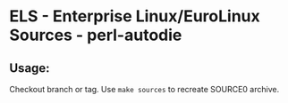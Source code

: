 # ELS - Enterprise Linux/EuroLinux Sources - perl-autodie
 
## Usage:
  Checkout branch or tag. Use `make sources` to recreate  SOURCE0 archive.
